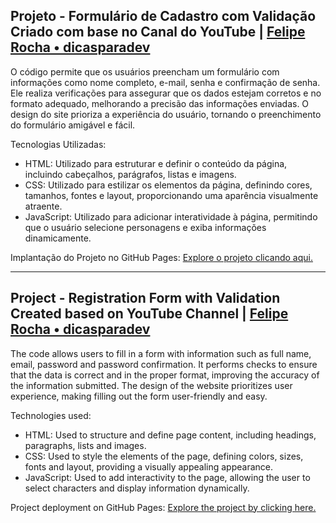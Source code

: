 ## Projeto - Formulário de Cadastro com Validação <br> Criado com base no Canal do YouTube | [Felipe Rocha • dicasparadev](https://www.youtube.com/@dicasparadevs)

O código permite que os usuários preencham um formulário com informações como nome completo, e-mail, senha e confirmação de senha.
Ele realiza verificações para assegurar que os dados estejam corretos e no formato adequado, melhorando a precisão das informações enviadas.
O design do site prioriza a experiência do usuário, tornando o preenchimento do formulário amigável e fácil.

Tecnologias Utilizadas:
* HTML: Utilizado para estruturar e definir o conteúdo da página, incluindo cabeçalhos, parágrafos, listas e imagens.
* CSS: Utilizado para estilizar os elementos da página, definindo cores, tamanhos, fontes e layout, proporcionando uma aparência visualmente atraente.
* JavaScript: Utilizado para adicionar interatividade à página, permitindo que o usuário selecione personagens e exiba informações dinamicamente.

Implantação do Projeto no GitHub Pages: [Explore o projeto clicando aqui.](https://jcddsj01.github.io/formulario-com-validacao/)

---

## Project - Registration Form with Validation <br> Created based on YouTube Channel | [Felipe Rocha • dicasparadev](https://www.youtube.com/@dicasparadevs)

The code allows users to fill in a form with information such as full name, email, password and password confirmation.
It performs checks to ensure that the data is correct and in the proper format, improving the accuracy of the information submitted.
The design of the website prioritizes user experience, making filling out the form user-friendly and easy.

Technologies used:
* HTML: Used to structure and define page content, including headings, paragraphs, lists and images.
* CSS: Used to style the elements of the page, defining colors, sizes, fonts and layout, providing a visually appealing appearance.
* JavaScript: Used to add interactivity to the page, allowing the user to select characters and display information dynamically.

Project deployment on GitHub Pages: [Explore the project by clicking here.](https://jcddsj01.github.io/formulario-com-validacao/)
